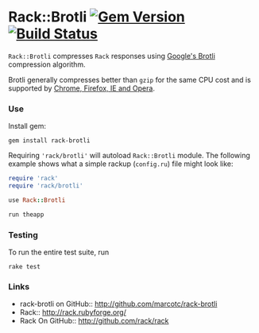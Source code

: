 # Rack::Brotli [![Gem Version](https://badge.fury.io/rb/rack-brotli.svg)](https://badge.fury.io/rb/rack-brotli) [![Build Status](https://travis-ci.org/marcotc/rack-brotli.svg?branch=master)](https://travis-ci.org/marcotc/rack-brotli)

`Rack::Brotli` compresses `Rack` responses using [Google's Brotli](https://github.com/google/brotli) compression algorithm.

Brotli generally compresses better than `gzip` for the same CPU cost and is supported by [Chrome, Firefox, IE and Opera](http://caniuse.com/#feat=brotli).

### Use

Install gem:

    gem install rack-brotli

Requiring `'rack/brotli'` will autoload `Rack::Brotli` module. The following example shows what a simple rackup
(`config.ru`) file might look like:

```ruby
require 'rack'
require 'rack/brotli'

use Rack::Brotli

run theapp
```

### Testing

To run the entire test suite, run 

    rake test

### Links

* rack-brotli on GitHub:: <http://github.com/marcotc/rack-brotli>
* Rack:: <http://rack.rubyforge.org/>
* Rack On GitHub:: <http://github.com/rack/rack>
